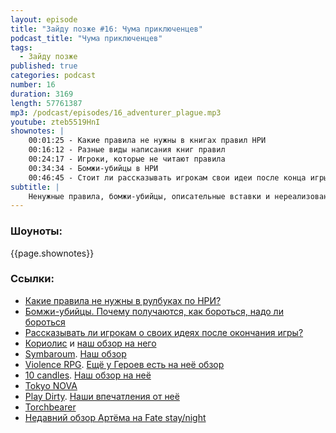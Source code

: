 ```yaml
---
layout: episode
title: "Зайду позже #16: Чума приключенцев"
podcast_title: "Чума приключенцев"
tags:
  - Зайду позже
published: true
categories: podcast
number: 16
duration: 3169
length: 57761387
mp3: /podcast/episodes/16_adventurer_plague.mp3
youtube: zteb5519HnI
shownotes: |
    00:01:25 - Какие правила не нужны в книгах правил НРИ  
    00:16:12 - Разные виды написания книг правил  
    00:24:17 - Игроки, которые не читают правила  
    00:34:34 - Бомжи-убийцы в НРИ  
    00:46:45 - Стоит ли рассказывать игрокам свои идеи после конца игры?  
subtitle: |
    Ненужные правила, бомжи-убийцы, описательные вставки и нереализованные идеи
---
```

### Шоуноты:
{{page.shownotes}}

### Ссылки:
- [Какие правила не нужны в рулбуках по НРИ?](https://www.reddit.com/r/RPGdesign/comments/c3jpcx/what_doesnt_need_mechanics/)
- [Бомжи-убийцы. Почему получаются, как бороться, надо ли бороться](https://www.reddit.com/r/rpg/comments/bscxc8/need_advice_for_a_campaign_for_murder_hobos/)
- [Рассказывать ли игрокам о своих идеях после окончания игры?](https://www.reddit.com/r/rpg/comments/bwffpd/how_much_do_you_tell_your_players_after_the_facts/)
- [Кориолис](https://studio101.ru/coriolis) и [наш обзор на него](https://rpgbasement.xyz/2018-08-18-corvalolis/)
- [Symbaroum](https://www.modiphius.net/products/symbaroum-core-book-print-and-pdf). [Наш обзор](https://rpgbasement.xyz/2019-02-03-symbaroum/)
- [Violence RPG](http://www.costik.com/Violence%20RPG1.pdf). [Ещё у Героев есть на неё обзор](https://www.youtube.com/watch?v=kjEG5en4SoQ)
- [10 candles](http://cavalrygames.com/ten-candles/). [Наш обзор на неё](https://rpgbasement.xyz/2017-11-05-10_candles/)
- [Tokyo NOVA](https://en.wikipedia.org/wiki/Tokyo_NOVA)
- [Play Dirty](https://www.drivethrurpg.com/product/185392/Play-Dirty-2--Even-Dirtier). [Наши впечатления от неё](https://rpgbasement.xyz/2019-05-13-podcast_8_play_dirty/)
- [Torchbearer](https://www.torchbearerrpg.com/)
- [Недавний обзор Артёма на Fate stay/night](https://imaginaria.ru/p/fate-table-night-gendai-denki-rpg.html)
